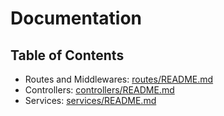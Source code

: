 # Documentation

## Table of Contents

- Routes and Middlewares: [routes/README.md](routes/README.md)
- Controllers: [controllers/README.md](controllers/README.md)
- Services: [services/README.md](services/README.md)
